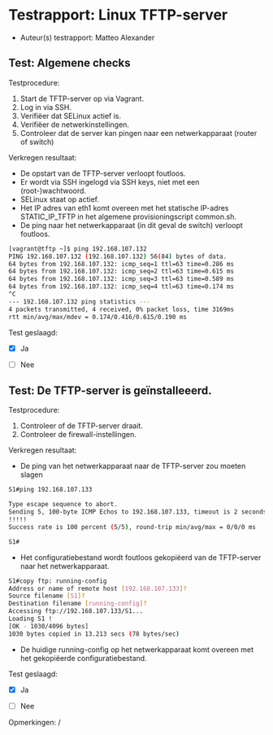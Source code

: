 # Testrapport: Linux TFTP-server

- Auteur(s) testrapport: Matteo Alexander

## Test: Algemene checks

Testprocedure:

1. Start de TFTP-server op via Vagrant.
2. Log in via SSH.
3. Verifiëer dat SELinux actief is.
4. Verifiëer de netwerkinstellingen.
5. Controleer dat de server kan pingen naar een netwerkapparaat (router of switch)

Verkregen resultaat:

- De opstart van de TFTP-server verloopt foutloos.
- Er wordt via SSH ingelogd via SSH keys, niet met een (root-)wachtwoord.
- SELinux staat op actief.
- Het IP adres van eth1 komt overeen met het statische IP-adres STATIC_IP_TFTP in het algemene provisioningscript common.sh.
- De ping naar het netwerkapparaat (in dit geval de switch) verloopt foutloos.

```bash
[vagrant@tftp ~]$ ping 192.168.107.132
PING 192.168.107.132 (192.168.107.132) 56(84) bytes of data.
64 bytes from 192.168.107.132: icmp_seq=1 ttl=63 time=0.286 ms
64 bytes from 192.168.107.132: icmp_seq=2 ttl=63 time=0.615 ms
64 bytes from 192.168.107.132: icmp_seq=3 ttl=63 time=0.589 ms
64 bytes from 192.168.107.132: icmp_seq=4 ttl=63 time=0.174 ms
^C
--- 192.168.107.132 ping statistics ---
4 packets transmitted, 4 received, 0% packet loss, time 3169ms
rtt min/avg/max/mdev = 0.174/0.416/0.615/0.190 ms
```

Test geslaagd:

- [x] Ja
- [ ] Nee


## Test: De TFTP-server is geïnstalleeerd.

Testprocedure:

1. Controleer of de TFTP-server draait.
2. Controleer de firewall-instellingen.

Verkregen resultaat:

- De ping van het netwerkapparaat naar de TFTP-server zou moeten slagen

```bash
S1#ping 192.168.107.133

Type escape sequence to abort.
Sending 5, 100-byte ICMP Echos to 192.168.107.133, timeout is 2 seconds:
!!!!!
Success rate is 100 percent (5/5), round-trip min/avg/max = 0/0/0 ms

S1#
```

- Het configuratiebestand wordt foutloos gekopiëerd van de TFTP-server naar het netwerkapparaat.

```bash
S1#copy ftp: running-config
Address or name of remote host [192.168.107.133]? 
Source filename [S1]? 
Destination filename [running-config]? 
Accessing ftp://192.168.107.133/S1...
Loading S1 !
[OK - 1030/4096 bytes]
1030 bytes copied in 13.213 secs (78 bytes/sec)
```

- De huidige running-config op het netwerkapparaat komt overeen met het gekopiëerde configuratiebestand.

Test geslaagd:

- [x] Ja
- [ ] Nee


Opmerkingen: /
